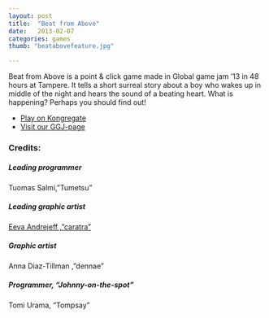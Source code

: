 ```yaml
---
layout: post
title:  "Beat from Above"
date:   2013-02-07
categories: games
thumb: "beatabovefeature.jpg"

---
```


Beat from Above is a point & click game made in Global game jam ’13 in 48 hours at Tampere. It tells a short surreal story about a boy who wakes up in middle of the night and hears the sound of a beating heart. What is happening? Perhaps you should find out!

- [Play on Kongregate](http://www.kongregate.com/games/Tumetsu/beat-from-above)
- [Visit our GGJ-page](http://globalgamejam.org/2013/beat-above)

### Credits:

##### Leading programmer
 Tuomas Salmi,”Tumetsu”

##### Leading graphic artist
[Eeva Andrejeff ,”caratra”](http://caratra.com/ "Eeva Andrejeff portfolio")

##### Graphic artist
 Anna Diaz-Tillman ,”dennae”

##### Programmer, “Johnny-on-the-spot”
 Tomi Urama, “Tompsay”